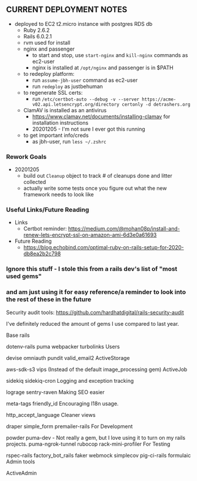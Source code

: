 ## CURRENT DEPLOYMENT NOTES
* deployed to EC2 t2.micro instance with postgres RDS db
  * Ruby 2.6.2
  * Rails 6.0.2.1
  * rvm used for install
  * nginx and passenger
    * to start and stop, use `start-nginx` and `kill-nginx` commands as ec2-user
    * nginx is installed at `/opt/nginx` and passenger is in $PATH
  * to redeploy platform:
    * run `assume-jbh-user` command as ec2-user
    * run `redeploy` as justbehuman
  * to regenerate SSL certs:
    * run `/etc/certbot-auto --debug -v --server https://acme-v02.api.letsencrypt.org/directory certonly -d detrashers.org`
  * ClamAV is installed as an antivirus
    * https://www.clamav.net/documents/installing-clamav for installation instructions
    * 20201205 - I'm not sure I ever got this running
  * to get important info/creds
    * as jbh-user, run `less ~/.zshrc`



### Rework Goals
  * 20201205
    * build out `Cleanup` object to track # of cleanups done and litter collected
    * actually write some tests once you figure out what the new framework needs to look like


### Useful Links/Future Reading
  * Links
    * Certbot reminder: https://medium.com/@mohan08p/install-and-renew-lets-encrypt-ssl-on-amazon-ami-6d3e0a61693
  * Future Reading
    * https://blog.echobind.com/optimal-ruby-on-rails-setup-for-2020-db8ea2b2c798






### Ignore this stuff - I stole this from a rails dev's list of "most used gems"
### and am just using it for easy reference/a reminder to look into the rest of these in the future


Security audit tools:
https://github.com/hardhatdigital/rails-security-audit


I've definitely reduced the amount of gems I use compared to last year.

Base rails

dotenv-rails
puma
webpacker
turbolinks
Users

devise
omniauth
pundit
valid_email2
ActiveStorage

aws-sdk-s3
vips (Instead of the default image_processing gem)
ActiveJob

sidekiq
sidekiq-cron
Logging and exception tracking

lograge
sentry-raven
Making SEO easier

meta-tags
friendly_id
Encouraging I18n usage.

http_accept_language
Cleaner views

draper
simple_form
premailer-rails
For Development

powder
puma-dev - Not really a gem, but I love using it to turn on my rails projects.
puma-ngrok-tunnel
rubocop
rack-mini-profiler
For Testing

rspec-rails
factory_bot_rails
faker
webmock
simplecov
pig-ci-rails
formulaic
Admin tools

ActiveAdmin




